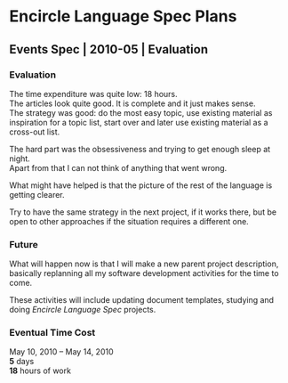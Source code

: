 ﻿Encircle Language Spec Plans
============================

Events Spec | 2010-05 | Evaluation
----------------------------------

### Evaluation

The time expenditure was quite low: 18 hours.  
The articles look quite good. It is complete and it just makes sense.  
The strategy was good: do the most easy topic, use existing material as inspiration for a topic list, start over and later use existing material as a cross-out list.

The hard part was the obsessiveness and trying to get enough sleep at night.  
Apart from that I can not think of anything that went wrong.

What might have helped is that the picture of the rest of the language is getting clearer.

Try to have the same strategy in the next project, if it works there, but be open to other approaches if the situation requires a different one.

### Future

What will happen now is that I will make a new parent project description, basically replanning all my software development activities for the time to come.

These activities will include updating document templates, studying and doing *Encircle Language Spec* projects.

### Eventual Time Cost

May 10, 2010 – May 14, 2010  
__5__ days  
__18__ hours of work
